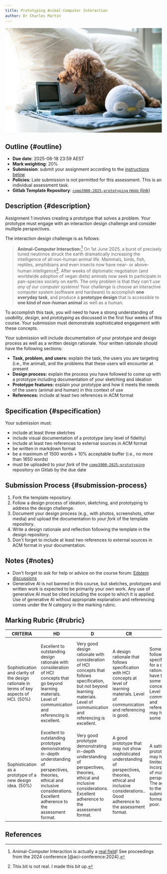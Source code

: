 ```yaml
---
title: Prototyping Animal-Computer Interaction
author: Dr Charles Martin
---
```


![Photo by [Alison Pang](https://unsplash.com/@alisonpang) on [Unsplash](https://unsplash.com/photos/brown-poodle-puppy-on-white-bed-linen-YJVD4Ddczjo)](img/alison-pang-YJVD4Ddczjo-unsplash.jpg)

## Outline {#outline}

- **Due date**: 2025-08-18 23:59 AEST
- **Mark weighting**: 20%
- **Submission**: submit your assignment according to the [instructions below](#submission-process)
- **Policies**: Late submission is not permitted for this assessment. This is an individual assessment task.
- **Gitlab Template Repository**: [`comp3900-2025-prototyping` repo (link)](https://gitlab.cecs.anu.edu.au/comp3900/2025/comp3900-2025-prototyping)

## Description {#description}

Assignment 1 involves creating a prototype that solves a problem. 
Your prototype must engage with an interaction design challenge and consider multiple perspectives.

The interaction design challenge is as follows:

> **Animal-Computer Interaction:**[^aci] On 1st June 2025, a burst of precisely tuned neutrinos struck the earth dramatically increasing the intelligence of all non-human animal life. Mammals, birds, fish, reptiles, amphibians and even insects now have near- or above- human intelligence[^int]. After weeks of diplomatic negotiation (and worldwide adoption of vegan diets) animals now seek to participate in pan-species society on earth. The only problem is that _they can't use any of our computer systems!_ Your challenge is choose an interactive computer system (software and hardware) to accomplish **one everyday task**, and produce a **prototype design** that is accessible to **one kind of non-human animal** as well as a human.

[^aci]: Animal-Computer Interaction is actually a [real field](https://dl.acm.org/conference/aci)! See proceedings from the 2024 conference [@aci-conference:2024].

[^int]: This bit is not real. I made this bit up.

To accomplish this task, you will need to have a strong understanding of _usability_, _design_, and _prototyping_ as discussed in the first four weeks of this course. Your submission must demonstrate sophisticated engagement with these concepts.

Your submission will include documentation of your prototype and design process as well as a written design rationale. Your written rationale should have the following sections:

- **Task, problem, and users:** explain the task, the users you are targeting (i.e., the animal), and the problems that these users will encounter at present
- **Design process:** explain the process you have followed to come up with a prototype including documentation of your sketching and ideation
- **Prototype features:** explain your prototype and how it meets the needs of the users (animal and human) in this context of use
- **References:** include at least two references in ACM format

## Specification {#specification}

Your submission must:

- include at least three sketches
- include visual documentation of a prototype (any level of fidelity)
- include at least two references to external sources in ACM format
- be written in markdown format
- be a maximum of 1500 words + 10% acceptable buffer (i.e., no more than 1650 words)
- must be uploaded to _your fork_ of the [`comp3900-2025-prototyping`](https://gitlab.cecs.anu.edu.au/comp3900/2025/comp3900-2025-prototyping) repository on Gitlab by the due date

## Submission Process {#submission-process}

1. Fork the template repository.
2. Follow a design process of ideation, sketching, and prototyping to address the design challenge.
3. Document your design process (e.g., with photos, screenshots, other media) and upload the documentation to _your fork_ of the template repository.
4. Write a design rationale and reflection following the template in the design repository.
5. Don't forget to include at least two references to external sources in ACM format in your documentation.

## Notes {#notes}

- Don't forget to ask for help or advice on the course forum: [Edstem discussions](https://edstem.org/au/courses/24905/discussion)
- Generative AI is not banned in this course, but sketches, prototypes and written work is expected to be primarily your own work. Any use of generative AI must be cited including the scope to which it is applied. Use of generative AI without appropriate explanation and referencing comes under the _N_ category in the marking rubric.


## Marking Rubric {#rubric}

| CRITERIA | HD | D | CR | P | N |
|---|---|---|---|---|---|
| Sophistication and clarity of the design rationale in terms of key aspects of HCI. (50%) | Excellent to outstanding design rationale with consideration of HCI concepts that go beyond learning materials. Level of communication and referencing is excellent. | Very good design rationale with consideration of HCI concepts that follows specification, but not beyond learning materials. Level of communication and referencing is excellent. | A design rationale that follows specification with HCI concepts at level of learning materials. Level of communication and referencing is good. | Some effort to follow the specification for a design rationale. May have touch on some HCI concepts. Level of communication and referencing may have some errors. | A design rationale that with little connection to HCI concepts or one that is below acceptable standards. May not follow the specification or contain serious errors in communication and referencing. |
| Sophistication as a prototype of a new design idea. (50%) | Excellent to outstanding prototype demonstrating in-depth understanding of perspectives, theories, ethical and inclusive considerations. Excellent adherence to the assessment format. | Very good prototype demonstrating in-depth understanding of perspectives, theories, ethical and inclusive considerations. Excellent adherence to the assessment format. | A good prototype that may not show sophisticated understanding of perspectives, theories, ethical and inclusive considerations.. Good adherence to the assessment format. | A satisfactory prototype that may have limited incorporation of multiple perspectives. The adherence to the submission format may be poor. | Below acceptable standards as a prototype. May have very poor adherence to submission format. |

## References

